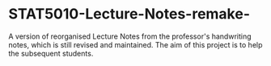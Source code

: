 # STAT5010-Lecture-Notes-remake-
A version of reorganised Lecture Notes from the professor's handwriting notes, which is still revised and maintained.
The aim of this project is to help the subsequent students.
